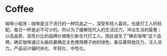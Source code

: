 # Coffee
咖啡小程序：咖啡是当下流行的一种饮品之一，深受年轻人喜欢。也是打工人的标配，每日一杯是必不可少的。所以为了缓解现代人的生活压力，冲淡生活的疲惫；以高品质、高性价比的品牌价值吸引新生代打工人。因此诞生了“确实咖啡”这个品牌。确实咖啡通过头脑风暴确定主色使用椰子树的绿色，象征着释放压力，注入活力。产品设计偏时尚化、年轻化、中性化。
